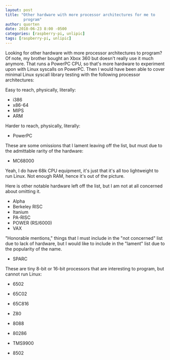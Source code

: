 ```yaml
---
layout: post
title: "Other hardware with more processor architectures for me to
        program"
author: quorten
date: 2018-06-23 8:00 -0500
categories: [raspberry-pi, unlipic]
tags: [raspberry-pi, unlipic]
---
```


Looking for other hardware with more processor architectures to
program?  Of note, my brother bought an Xbox 360 but doesn't really
use it much anymore.  That runs a PowerPC CPU, so that's more hardware
to experiment upon with Linux syscalls on PowerPC.  Then I would have
been able to cover minimal Linux syscall library testing with the
following processor architectures:

Easy to reach, physically, literally:

* i386
* x86-64
* MIPS
* ARM

Harder to reach, physically, literally:

* PowerPC

These are some omissions that I lament leaving off the list, but must
due to the admittable rarity of the hardware:

* MC68000

Yeah, I do have 68k CPU equipment, it's just that it's all too
lightweight to run Linux.  Not enough RAM, hence it's out of the
picture.

Here is other notable hardware left off the list, but I am not at all
concerned about omitting it.

* Alpha
* Berkeley RISC
* Itanium
* PA-RISC
* POWER (RS/6000)
* VAX

<!-- more -->

"Honorable mentions," things that I must include in the "not
concerned" list due to lack of hardware, but I would like to include
in the "lament" list due to the popularity of the name.

* SPARC

These are tiny 8-bit or 16-bit processors that are interesting to
program, but cannot run Linux:

* 6502
* 65C02
* 65C816
* Z80
* 8088
* 80286

* TMS9900
* 8502
